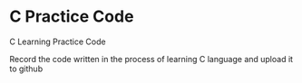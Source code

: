 # C Practice Code
C Learning Practice Code

Record the code written in the process of learning C language and upload it to github
